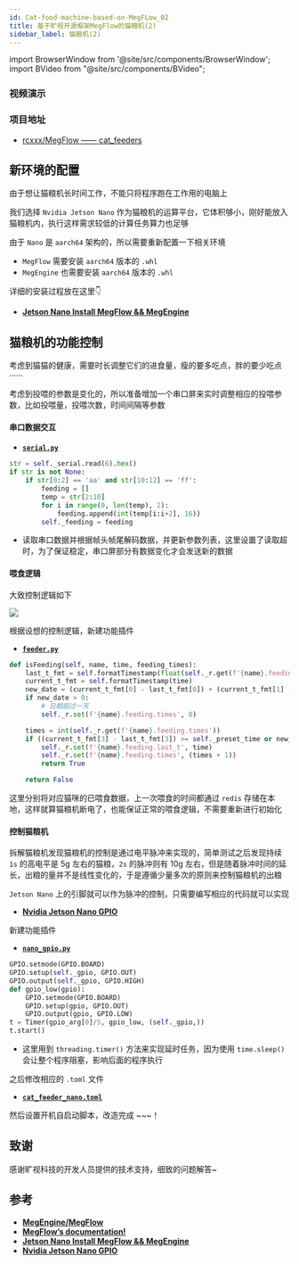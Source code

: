 ```yaml
---
id: Cat-food-machine-based-on-MegFLow_02
title: 基于旷视开源框架MegFlow的猫粮机(2)
sidebar_label: 猫粮机(2)
---
```


import BrowserWindow from '@site/src/components/BrowserWindow';
import BVideo from "@site/src/components/BVideo";

<BrowserWindow>

### 视频演示

<BVideo src="" bsrc=""/>

### 项目地址
- [rcxxx/MegFlow —— cat_feeders](https://github.com/rcxxx/MegFlow/tree/master/flow-python/examples/cat_feeders)

</BrowserWindow>

## 新环境的配置
由于想让猫粮机长时间工作，不能只将程序跑在工作用的电脑上

我们选择 `Nvidia Jetson Nano` 作为猫粮机的运算平台，它体积够小，刚好能放入猫粮机内，执行这样需求较低的计算任务算力也足够

由于 `Nano` 是 `aarch64` 架构的，所以需要重新配置一下相关环境
- `MegFlow` 需要安装 `aarch64` 版本的 `.whl`
- `MegEngine` 也需要安装 `aarch64` 版本的 `.whl`

详细的安装过程放在这里👇
- **[Jetson Nano Install MegFlow && MegEngine](https://sinnammanyo.cn/personal-site/docs/computer/pc/devices/nvidia/jeston-nano/jetson-nano-megflow-megengine)**

## 猫粮机的功能控制

考虑到猫猫的健康，需要时长调整它们的进食量，瘦的要多吃点，胖的要少吃点······

考虑到投喂的参数是变化的，所以准备增加一个串口屏来实时调整相应的投喂参数，比如投喂量，投喂次数，时间间隔等参数

#### 串口数据交互

- **[`serial.py`](https://github.com/rcxxx/MegFlow/blob/master/flow-python/examples/cat_feeders/serial.py)**

``` py
str = self._serial.read(6).hex()
if str is not None:
    if str[0:2] == 'aa' and str[10:12] == 'ff':
        feeding = []
        temp = str[2:10]
        for i in range(0, len(temp), 2):
            feeding.append(int(temp[i:i+2], 16))
        self._feeding = feeding
```
- 读取串口数据并根据帧头帧尾解码数据，并更新参数列表，这里设置了读取超时，为了保证稳定，串口屏部分有数据变化才会发送新的数据

#### 喂食逻辑
大致控制逻辑如下

![](https://pictures-1304295136.cos.ap-guangzhou.myqcloud.com/screenshot/MegFlow-Cat_feeder/%E7%8C%AB%E7%B2%AE%E6%9C%BA%E5%96%82%E9%A3%9F%E6%9C%BA%E5%88%B6.png)

根据设想的控制逻辑，新建功能插件

- **[`feeder.py`](https://github.com/rcxxx/MegFlow/blob/master/flow-python/examples/cat_feeders/feeder.py)**

```py
def isFeeding(self, name, time, feeding_times):
    last_t_fmt = self.formatTimestamp(float(self._r.get(f'{name}.feeding.last_t')))
    current_t_fmt = self.formatTimestamp(time)
    new_date = (current_t_fmt[0] - last_t_fmt[0]) + (current_t_fmt[1] - last_t_fmt[1]) + (current_t_fmt[2] - last_t_fmt[2])
    if new_date > 0:
        # 日期超过一天
        self._r.set(f'{name}.feeding.times', 0)

    times = int(self._r.get(f'{name}.feeding.times'))
    if ((current_t_fmt[3] - last_t_fmt[3]) >= self._preset_time or new_date) and (times < feeding_times):
        self._r.set(f'{name}.feeding.last_t', time)
        self._r.set(f'{name}.feeding.times', (times + 1))
        return True

    return False
```

这里分别将对应猫咪的已喂食数据，上一次喂食的时间都通过 `redis` 存储在本地，这样就算猫粮机断电了，也能保证正常的喂食逻辑，不需要重新进行初始化

#### 控制猫粮机
拆解猫粮机发现猫粮机的控制是通过电平脉冲来实现的，简单测试之后发现持续 `1s` 的高电平是 5g 左右的猫粮，`2s` 的脉冲则有 10g 左右，但是随着脉冲时间的延长，出粮的量并不是线性变化的，于是遵循少量多次的原则来控制猫粮机的出粮

`Jetson Nano` 上的引脚就可以作为脉冲的控制，只需要编写相应的代码就可以实现
- **[Nvidia Jetson Nano GPIO](https://sinnammanyo.cn/personal-site/docs/computer/pc/devices/nvidia/jeston-nano/jetson-nano-gpio)**

新建功能插件
- **[`nano_gpio.py`](https://github.com/rcxxx/MegFlow/blob/master/flow-python/examples/cat_feeders/nano_gpio.py)**

``` py
GPIO.setmode(GPIO.BOARD)
GPIO.setup(self._gpio, GPIO.OUT)
GPIO.output(self._gpio, GPIO.HIGH)
def gpio_low(gpio):
    GPIO.setmode(GPIO.BOARD)
    GPIO.setup(gpio, GPIO.OUT)
    GPIO.output(gpio, GPIO.LOW)
t = Timer(gpio_arg[0]/5, gpio_low, (self._gpio,))
t.start()
```
- 这里用到 `threading.timer()` 方法来实现延时任务，因为使用 `time.sleep()` 会让整个程序阻塞，影响后面的程序执行

之后修改相应的 `.toml` 文件

- **[`cat_feeder_nano.toml`](https://github.com/rcxxx/MegFlow/blob/master/flow-python/examples/cat_feeders/cat_feeder_nano.toml)**

然后设置开机自启动脚本，改造完成 ~~~！

## 致谢
感谢旷视科技的开发人员提供的技术支持，细致的问题解答~

## 参考
- **[MegEngine/MegFlow](https://github.com/MegEngine/MegFlow)**
- **[MegFlow’s documentation!](https://megflow.readthedocs.io/zh_CN/latest/)**
- **[Jetson Nano Install MegFlow && MegEngine](https://sinnammanyo.cn/personal-site/docs/computer/pc/devices/nvidia/jeston-nano/jetson-nano-megflow-megengine)**
- **[Nvidia Jetson Nano GPIO](https://sinnammanyo.cn/personal-site/docs/computer/pc/devices/nvidia/jeston-nano/jetson-nano-gpio)**